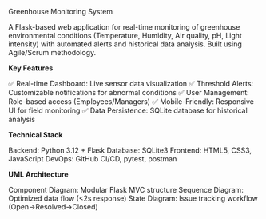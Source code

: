 Greenhouse Monitoring System

A Flask-based web application for real-time monitoring of greenhouse environmental conditions (Temperature, Humidity, Air quality, pH, Light intensity) with automated alerts and historical data analysis. Built using Agile/Scrum methodology.

**Key Features**

✅ Real-time Dashboard: Live sensor data visualization
✅ Threshold Alerts: Customizable notifications for abnormal conditions
✅ User Management: Role-based access (Employees/Managers)
✅ Mobile-Friendly: Responsive UI for field monitoring
✅ Data Persistence: SQLite database for historical analysis

**Technical Stack**

Backend: Python 3.12 + Flask
Database: SQLite3
Frontend: HTML5, CSS3, JavaScript
DevOps: GitHub CI/CD, pytest, postman

**UML Architecture**

Component Diagram: Modular Flask MVC structure
Sequence Diagram: Optimized data flow (<2s response)
State Diagram: Issue tracking workflow (Open→Resolved→Closed)